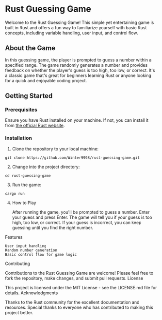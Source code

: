 # Rust Guessing Game

Welcome to the Rust Guessing Game! This simple yet entertaining game is built in Rust and offers a fun way to familiarize yourself with basic Rust concepts, including variable handling, user input, and control flow.

## About the Game

In this guessing game, the player is prompted to guess a number within a specified range. The game randomly generates a number and provides feedback on whether the player's guess is too high, too low, or correct. It's a classic game that's great for beginners learning Rust or anyone looking for a quick and enjoyable coding project.

## Getting Started

### Prerequisites

Ensure you have Rust installed on your machine. If not, you can install it from [the official Rust website](https://www.rust-lang.org/learn/get-started).

### Installation

1. Clone the repository to your local machine:

`git clone https://github.com/Winter9998/rust-guessing-game.git`

2. Change into the project directory:

`cd rust-guessing-game`

3. Run the game:

`cargo run`

4. How to Play

    After running the game, you'll be prompted to guess a number.
    Enter your guess and press Enter.
    The game will tell you if your guess is too high, too low, or correct.
    If your guess is incorrect, you can keep guessing until you find the right number.

Features

    User input handling
    Random number generation
    Basic control flow for game logic

Contributing

Contributions to the Rust Guessing Game are welcome! Please feel free to fork the repository, make changes, and submit pull requests.
License

This project is licensed under the MIT License - see the LICENSE.md file for details.
Acknowledgments

Thanks to the Rust community for the excellent documentation and resources.
Special thanks to everyone who has contributed to making this project better.

